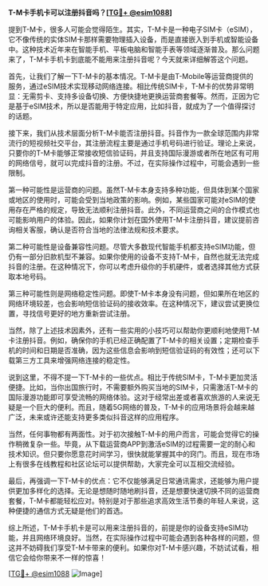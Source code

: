**T-M卡手机卡可以注册抖音吗？[[TG💪+ @esim1088](https://t.me/s/esim1088)]**

提到T-M卡，很多人可能会觉得陌生。其实，T-M卡是一种电子SIM卡（eSIM），它不像传统的实体SIM卡那样需要物理插入设备，而是直接嵌入到手机或智能设备中。这种技术近年来在智能手机、平板电脑和智能手表等领域逐渐普及。那么问题来了，T-M卡手机卡到底能不能用来注册抖音呢？今天就来详细解答这个问题。

首先，让我们了解一下T-M卡的基本情况。T-M卡是由T-Mobile等运营商提供的服务，通过eSIM技术实现移动网络连接。相比传统SIM卡，T-M卡的优势非常明显：无需剪卡、支持多设备切换、方便快捷地更换运营商套餐等。然而，正因为它是基于eSIM技术，所以是否能用于特定应用，比如抖音，就成为了一个值得探讨的话题。

接下来，我们从技术层面分析T-M卡能否注册抖音。抖音作为一款全球范围内非常流行的短视频社交平台，其注册流程主要是通过手机号码进行验证。理论上来说，只要你的T-M卡能够正常接收短信验证码，并且支持国际漫游或者所在地区有可用的网络信号，就可以完成抖音的注册。不过，在实际操作过程中，可能会遇到一些限制。

第一种可能性是运营商的问题。虽然T-M卡本身支持多种功能，但具体到某个国家或地区的使用时，可能会受到当地政策的影响。例如，某些国家可能对eSIM的使用存在严格的规定，导致无法顺利注册抖音。此外，不同运营商之间的合作模式也可能影响用户的体验。因此，如果你计划在国外使用T-M卡注册抖音，建议提前咨询相关客服，确认是否符合当地的法律法规和技术要求。

第二种可能性是设备兼容性问题。尽管大多数现代智能手机都支持eSIM功能，但仍有一部分旧款机型不兼容。如果你使用的设备不支持T-M卡，自然也就无法完成抖音的注册。在这种情况下，你可以考虑升级你的手机硬件，或者选择其他方式获取本地号码。

第三种可能性则是网络稳定性问题。即使T-M卡本身没有问题，但如果所在地区的网络环境较差，也会影响短信验证码的接收效率。在这种情况下，建议尝试更换位置，寻找信号更好的地方重新尝试注册。

当然，除了上述技术因素外，还有一些实用的小技巧可以帮助你更顺利地使用T-M卡注册抖音。例如，确保你的手机已经正确配置了T-M卡的相关设置；定期检查手机的时间和日期是否准确，因为这些信息会影响到短信验证码的有效性；还可以下载第三方工具来增强网络连接的稳定性。

说到这里，不得不提一下T-M卡的一些优点。相比于传统SIM卡，T-M卡更加灵活便捷。比如，当你出国旅行时，不需要额外购买当地的SIM卡，只需激活T-M卡的国际漫游功能即可享受流畅的网络体验。这对于经常出差或者喜欢旅游的人来说无疑是一个巨大的便利。而且，随着5G网络的普及，T-M卡的应用场景将会越来越广泛，未来或许还能支持更多类似抖音这样的应用程序。

当然，任何事物都有两面性。对于初次接触T-M卡的用户而言，可能会觉得它的操作稍微复杂一些。毕竟，从下载运营商APP到激活eSIM的过程需要一定的耐心和技术知识。但只要你愿意花时间学习，很快就能掌握其中的窍门。而且，现在市场上有很多在线教程和社区论坛可以提供帮助，大家完全可以互相交流经验。

最后，再强调一下T-M卡的优点：它不仅能够满足日常通讯需求，还能够为用户提供更加多样化的选择。无论是想随时随地刷抖音，还是想要快速切换不同的运营商套餐，T-M卡都能轻松应对。特别是对于那些追求高效生活节奏的年轻人来说，这种便捷的通信方式无疑是他们的首选。

综上所述，T-M卡手机卡是可以用来注册抖音的，前提是你的设备支持eSIM功能，并且网络环境良好。当然，在实际操作过程中可能会遇到各种各样的问题，但这并不妨碍我们享受T-M卡带来的便利。如果你对T-M卡感兴趣，不妨试试看，相信它会给你带来不一样的惊喜！

[[TG💪+ @esim1088](https://t.me/s/esim1088) ![Image](https://i.postimg.cc/4NQfJmqS/Snipaste-2025-05-13-00-14-12.png)]
